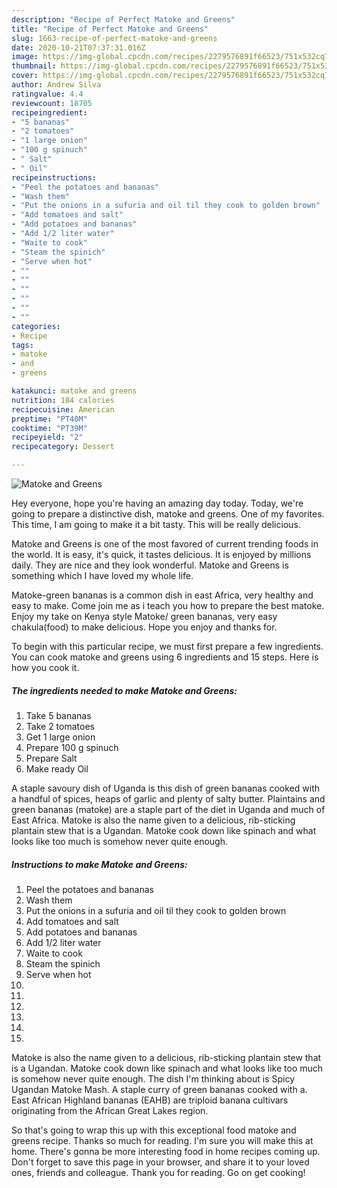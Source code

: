 ```yaml
---
description: "Recipe of Perfect Matoke and Greens"
title: "Recipe of Perfect Matoke and Greens"
slug: 1663-recipe-of-perfect-matoke-and-greens
date: 2020-10-21T07:37:31.016Z
image: https://img-global.cpcdn.com/recipes/2279576891f66523/751x532cq70/matoke-and-greens-recipe-main-photo.jpg
thumbnail: https://img-global.cpcdn.com/recipes/2279576891f66523/751x532cq70/matoke-and-greens-recipe-main-photo.jpg
cover: https://img-global.cpcdn.com/recipes/2279576891f66523/751x532cq70/matoke-and-greens-recipe-main-photo.jpg
author: Andrew Silva
ratingvalue: 4.4
reviewcount: 18705
recipeingredient:
- "5 bananas"
- "2 tomatoes"
- "1 large onion"
- "100 g spinuch"
- " Salt"
- " Oil"
recipeinstructions:
- "Peel the potatoes and bananas"
- "Wash them"
- "Put the onions in a sufuria and oil til they cook to golden brown"
- "Add tomatoes and salt"
- "Add potatoes and bananas"
- "Add 1/2 liter water"
- "Waite to cook"
- "Steam the spinich"
- "Serve when hot"
- ""
- ""
- ""
- ""
- ""
- ""
categories:
- Recipe
tags:
- matoke
- and
- greens

katakunci: matoke and greens 
nutrition: 184 calories
recipecuisine: American
preptime: "PT40M"
cooktime: "PT39M"
recipeyield: "2"
recipecategory: Dessert

---
```



![Matoke and Greens](https://img-global.cpcdn.com/recipes/2279576891f66523/751x532cq70/matoke-and-greens-recipe-main-photo.jpg)

Hey everyone, hope you're having an amazing day today. Today, we're going to prepare a distinctive dish, matoke and greens. One of my favorites. This time, I am going to make it a bit tasty. This will be really delicious.

Matoke and Greens is one of the most favored of current trending foods in the world. It is easy, it's quick, it tastes delicious. It is enjoyed by millions daily. They are nice and they look wonderful. Matoke and Greens is something which I have loved my whole life.

Matoke-green bananas is a common dish in east Africa, very healthy and easy to make. Come join me as i teach you how to prepare the best matoke. Enjoy my take on Kenya style Matoke/ green bananas, very easy chakula(food) to make delicious. Hope you enjoy and thanks for.


To begin with this particular recipe, we must first prepare a few ingredients. You can cook matoke and greens using 6 ingredients and 15 steps. Here is how you cook it.

<!--inarticleads1-->

##### The ingredients needed to make Matoke and Greens:

1. Take 5 bananas
1. Take 2 tomatoes
1. Get 1 large onion
1. Prepare 100 g spinuch
1. Prepare  Salt
1. Make ready  Oil


A staple savoury dish of Uganda is this dish of green bananas cooked with a handful of spices, heaps of garlic and plenty of salty butter. Plaintains and green bananas (matoke) are a staple part of the diet in Uganda and much of East Africa. Matoke is also the name given to a delicious, rib-sticking plantain stew that is a Ugandan. Matoke cook down like spinach and what looks like too much is somehow never quite enough. 

<!--inarticleads2-->

##### Instructions to make Matoke and Greens:

1. Peel the potatoes and bananas
1. Wash them
1. Put the onions in a sufuria and oil til they cook to golden brown
1. Add tomatoes and salt
1. Add potatoes and bananas
1. Add 1/2 liter water
1. Waite to cook
1. Steam the spinich
1. Serve when hot
1. 
1. 
1. 
1. 
1. 
1. 


Matoke is also the name given to a delicious, rib-sticking plantain stew that is a Ugandan. Matoke cook down like spinach and what looks like too much is somehow never quite enough. The dish I&#39;m thinking about is Spicy Ugandan Matoke Mash. A staple curry of green bananas cooked with a. East African Highland bananas (EAHB) are triploid banana cultivars originating from the African Great Lakes region. 

So that's going to wrap this up with this exceptional food matoke and greens recipe. Thanks so much for reading. I'm sure you will make this at home. There's gonna be more interesting food in home recipes coming up. Don't forget to save this page in your browser, and share it to your loved ones, friends and colleague. Thank you for reading. Go on get cooking!
